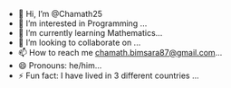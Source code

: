 - 👋 Hi, I’m @Chamath25
- 👀 I’m interested in Programming ...
- 🌱 I’m currently learning Mathematics...
- 💞️ I’m looking to collaborate on ...
- 📫 How to reach me chamath.bimsara87@gmail.com...
- 😄 Pronouns: he/him...
- ⚡ Fun fact: I have lived in 3 different countries ...

<!---
Chamath25/Chamath25 is a ✨ special ✨ repository because its `README.md` (this file) appears on your GitHub profile.
You can click the Preview link to take a look at your changes.
--->
